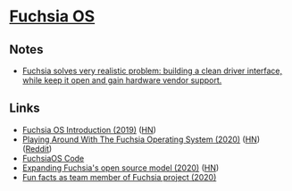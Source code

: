 # [Fuchsia OS](https://fuchsia.dev/)

## Notes

- [Fuchsia solves very realistic problem: building a clean driver interface, while keep it open and gain hardware vendor support.](https://news.ycombinator.com/item?id=27280567)

## Links

- [Fuchsia OS Introduction (2019)](https://bzdww.com/article/163937/) ([HN](https://news.ycombinator.com/item?id=19485121))
- [Playing Around With The Fuchsia Operating System (2020)](https://blog.quarkslab.com/playing-around-with-the-fuchsia-operating-system.html) ([HN](https://news.ycombinator.com/item?id=23466564)) ([Reddit](https://www.reddit.com/r/programming/comments/gzprnd/playing_around_with_the_fuchsia_operating_system/))
- [FuchsiaOS Code](https://fuchsia.googlesource.com/fuchsia/)
- [Expanding Fuchsia's open source model (2020)](https://opensource.googleblog.com/2020/12/expanding-fuchsias-open-source-model.html) ([HN](https://news.ycombinator.com/item?id=25347967))
- [Fun facts as team member of Fuchsia project (2020)](https://twitter.com/marcaruel/status/1336722205636517891)
